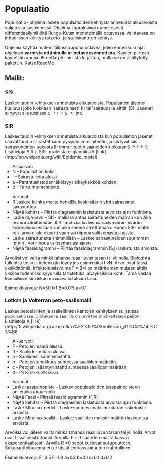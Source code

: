 
<h1>Populaatio</h1>

Populaatio- ohjelma laskee populaatioiden kehitystä annetuista alkuarvoista suljetussa systeemissä. Ohjelma approksimoi numeerisesti differentiaaliyhtälöitä Runge-Kutan menetelmällä octavessa. Valittavana on influenssan kehitys tai peto- ja saaliskantojen kehitys.

Ohjelma käyttää matematiikassa apuna octavea, joten ennen kuin ajat ohjelman <strong>varmista että sinulla on octave asennettuna</strong>. Käyrien piirtoon käytetään apuna JFreeGarph- nimistä kirjastoa, mutta se on sisällytetty pakettiin. Katso ReadMe.

<h2>Mallit:</h2>

<h3>SIS</h3> Laskee taudin kehityksen annetuista alkuarvoista. Populaation jäsenet kuuluvat joko luokkaan 'sairastuneet' (I) tai 'sairaudelle alttiit' (S).  Jäsenet siirtyvät siis luokissa S → I → S → I jne.

<h3>SIR</h3> Laskee taudin kehityksen annetuista alkuarvoista kun populaation jäsenet saavat taudin sairastettuaan pysyvän immuniteetin, ja siirtyvät siis sairastuneiden luokasta (I) immuniteetin saaneiden luokkaan  S → I → R. Lisätietoja SIR ja SIS- malleista englanniksi A [link](http://en.wikipedia.org/wiki/Epidemic_model)


<ul>
Alkuarvot:

<li>N – Populaation koko.</li>
<li>I – Sairastuneita aluksi.</li>
<li>a – Parantumistodennäköisyys aikayksikköä kohden.</li>
<li>B – Tarttumisintesiteetti.</li>
</ul>

<ul>
Valinnat:

<li>R Laskee kuinka monta henkilöä keskimäärin yksi sairastunut sairastuttaa.</li>
<li>Näytä kehitys – Piirtää diagrammin lasketuista arvoista ajan funktiona.</li>
<li>Laske raja-arvo – SIS- mallissa antaa sairastuneiden määrän kun aika menee äärettömään. SIR- mallissa laskee sairastuneiden määrän kokonaisuudessaan kun aika menee äärettömään. Huom: SIR- mallin raja-arvo ei ole eksakti vaan voi riippua valitsemastasi ajasta.</li>
<li>Laske sairastuneita enimmillään – Laskee sairastuneiden suurimman 'piikin'. Voi riippua valitsemastasi ajasta.</li>
<li>Näytä faasidiagrammi – Piirtää faasidiagrammin (S,I) lasketuista arvoista.</li>
</ul>

Arvoiksi voi valita minkä tahansa reaaliluvun tasan tai yli nolla. Biologista tulkintaa tosin ei tietenkään löydy jos esimerkiksi I >N. Arvot ovat tässä yksiköttömiä. 
Infektoitumisvoima F = B*I on määritelmän mukaan alttiin yksilön todennäköisyys tulla tartutetuksi aikayksikköa kohti. Tämä vastaa kemiallisen kinetiikan massavaikutuksen lakia.

Esimerkkiarvoja:  N=50 I=1 B=0.015 a=0.1


<h3>Lotkan ja Volterran peto-saalismalli</h3>
Laskee petoeläinten ja saalieläinten kantojen kehityksen suljetussa populaatiossa. Oletuksena saaliilla on ravintoa mielivaltaisen paljon. Lisätietoja
A [link](http://fi.wikipedia.org/wiki/Lotkan%E2%80%93Volterran_yht%C3%A4l%C3%B6)

<ul>
Alkuarvot:

<li>F – Petojen määrä alussa.</li>
<li>R – Saaliiden määrä alussa.</li>
<li>a – Saaliiden lisääntymistahti.</li>
<li>b – Petojen tehokkuus suhteessa saaliiden määrään.</li>
<li>c – Petojen lisääntymistahti suhteessa saaliiden määrään.</li>
<li>d – Petojen kuolleisuus.</li>
</ul>

<ul>
Valinnat:

<li>Laske tasapainopiste – Laskee populaatioiden tasapainopisteen annetuilla alkuarvoilla.</li>
<li>Näytä Faasi ­– Piirtää faasidiagrammin (F,R)</li>
<li>Näytä kehitys – Piirtää diagrammin lasketuista arvoista ajan funktiona.</li>
<li>Laske Min/max pedot – Laskee petojen maksimimäärän lasketuista arvoista.</li>
<li>Laske Min/max saaliit – Laskee saaliiden maksimimäärän lasketuista arvoista.</li>
</ul>



Arvoiksi voi jälleen valita minkä tahansa reaaliluvun tasan tai yli nolla. Arvot ovat tässä yksiköttömiä.
Arvoilla F = 0 saaliiden määrä kasvaa eksponentiaalisesti. Arvolla R =0 pedot kuolevat sukupuuttoon. Sukupuuttokuolema ei ole tässä teoriassa muuten mahdollinen.

Esimerkkiarvoja:
 F=3.5 R=1.8 a=0.3 b=0.1 c=0.1 d=0.2
